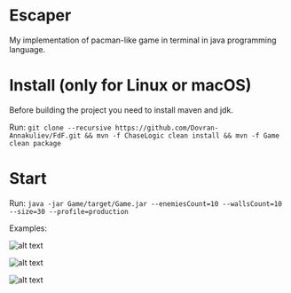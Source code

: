 # Escaper

My implementation of pacman-like game in terminal in java programming language.

# Install (only for Linux or macOS)
Before building the project you need to install maven and jdk.

Run:
```git clone --recursive https://github.com/Dovran-Annakuliev/FdF.git && mvn -f ChaseLogic clean install && mvn -f Game clean package```

# Start
Run: ```java -jar Game/target/Game.jar --enemiesCount=10 --wallsCount=10 --size=30 --profile=production```

Examples:

![alt text](screenshots/1.png)​

![alt text](screenshots/2.png)​

![alt text](screenshots/3.png)​
